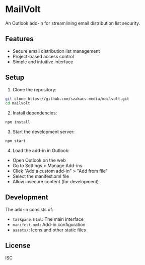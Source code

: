 # MailVolt

An Outlook add-in for streamlining email distribution list security.

## Features

- Secure email distribution list management
- Project-based access control
- Simple and intuitive interface

## Setup

1. Clone the repository:
```bash
git clone https://github.com/szakacs-media/mailvolt.git
cd mailvolt
```

2. Install dependencies:
```bash
npm install
```

3. Start the development server:
```bash
npm start
```

4. Load the add-in in Outlook:
- Open Outlook on the web
- Go to Settings > Manage Add-ins
- Click "Add a custom add-in" > "Add from file"
- Select the manifest.xml file
- Allow insecure content (for development)

## Development

The add-in consists of:
- `taskpane.html`: The main interface
- `manifest.xml`: Add-in configuration
- `assets/`: Icons and other static files

## License

ISC 
